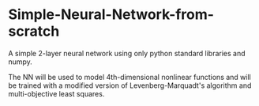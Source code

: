 # Simple-Neural-Network-from-scratch

A simple 2-layer neural network using only python standard libraries and numpy.

The NN will be used to model 4th-dimensional nonlinear functions and will be trained with a modified version of Levenberg-Marquadt's algorithm and multi-objective least squares.
